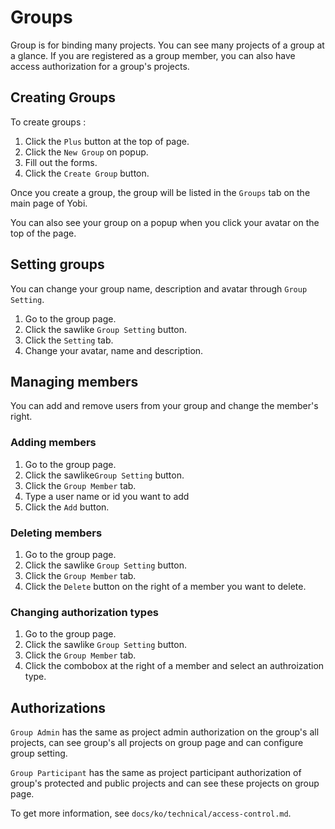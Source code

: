 # Groups

Group is for binding many projects. You can see many projects of a group at a glance. If you are registered as a group member, you can also have access authorization for a group's projects.


## Creating Groups

To create groups :

1. Click the `Plus` button at the top of page.
1. Click the `New Group` on popup.
1. Fill out the forms.
1. Click the `Create Group` button.

Once you create a group, the group will be listed in the `Groups` tab on the main page of Yobi.

You can also see your group on a popup when you click your avatar on the top of the page.


## Setting groups

You can change your group name, description and avatar through `Group Setting`.

1. Go to the group page.
1. Click the sawlike `Group Setting` button.
1. Click the `Setting` tab.
1. Change your avatar, name and description.


## Managing members

You can add and remove users from your group and change the member's right.

### Adding members

1. Go to the group page.
1. Click the sawlike`Group Setting` button.
1. Click the `Group Member` tab.
1. Type a user name or id you want to add
1. Click the `Add` button.

### Deleting members

1. Go to the group page.
1. Click the sawlike `Group Setting` button.
1. Click the `Group Member` tab.
1. Click the `Delete` button on the right of a member you want to delete.

### Changing authorization types

1. Go to the group page.
1. Click the sawlike `Group Setting` button.
1. Click the `Group Member` tab.
1. Click the combobox at the right of a member and select an authroization type.


## Authorizations

`Group Admin` has the same as project admin authorization on the group's all projects, can see group's all projects on group page and can configure group setting.

`Group Participant` has the same as project participant authorization of group's protected and public projects and can see these projects on group page.

To get more information, see `docs/ko/technical/access-control.md`.
